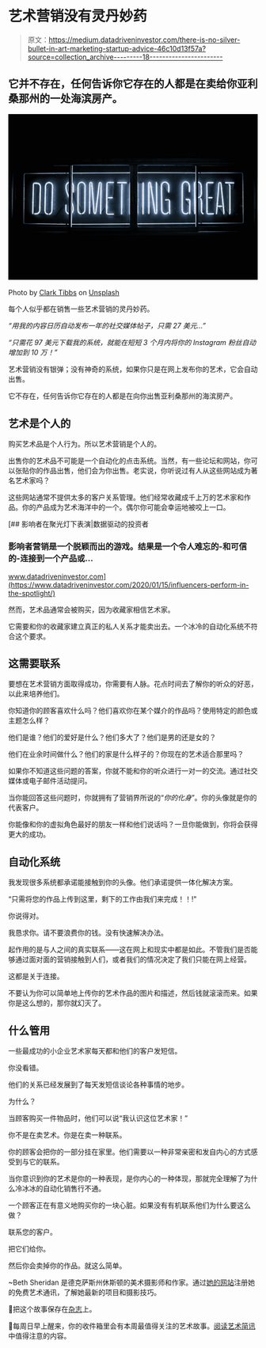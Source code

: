 # 艺术营销没有灵丹妙药

> 原文：<https://medium.datadriveninvestor.com/there-is-no-silver-bullet-in-art-marketing-startup-advice-46c10d13f57a?source=collection_archive---------18----------------------->

## 它并不存在，任何告诉你它存在的人都是在卖给你亚利桑那州的一处海滨房产。

![](img/70c2e7cbfa7746eaa57e95ec7f10bead.png)

Photo by [Clark Tibbs](https://unsplash.com/@clarktibbs?utm_source=unsplash&utm_medium=referral&utm_content=creditCopyText) on [Unsplash](https://unsplash.com/s/photos/art-marketing?utm_source=unsplash&utm_medium=referral&utm_content=creditCopyText)

每个人似乎都在销售一些艺术营销的灵丹妙药。

*“用我的内容日历自动发布一年的社交媒体帖子，只需 27 美元…”*

*“只需花 97 美元下载我的系统，就能在短短 3 个月内将你的 Instagram 粉丝自动增加到 10 万！”*

艺术营销没有银弹；没有神奇的系统，如果你只是在网上发布你的艺术，它会自动出售。

它不存在，任何告诉你它存在的人都是在向你出售亚利桑那州的海滨房产。

## 艺术是个人的

购买艺术品是个人行为。所以艺术营销是个人的。

出售你的艺术品不可能是一个自动化的点击系统。当然，有一些论坛和网站，你可以张贴你的作品出售，他们会为你出售。老实说，你听说过有人从这些网站成为著名艺术家吗？

这些网站通常不提供太多的客户关系管理。他们经常收藏成千上万的艺术家和作品。你的产品成为艺术海洋中的一个。偶尔你可能会幸运地被咬上一口。

[](https://www.datadriveninvestor.com/2020/01/15/influencers-perform-in-the-spotlight/) [## 影响者在聚光灯下表演|数据驱动的投资者

### 影响者营销是一个脱颖而出的游戏。结果是一个令人难忘的-和可信的-连接到一个产品或…

www.datadriveninvestor.com](https://www.datadriveninvestor.com/2020/01/15/influencers-perform-in-the-spotlight/) 

然而，艺术品通常会被购买，因为收藏家相信艺术家。

它需要和你的收藏家建立真正的私人关系才能卖出去。一个冰冷的自动化系统不符合这个要求。

## 这需要联系

要想在艺术营销方面取得成功，你需要有人脉。花点时间去了解你的听众的好恶，以此来培养他们。

你知道你的顾客喜欢什么吗？他们喜欢你在某个媒介的作品吗？使用特定的颜色或主题怎么样？

他们是谁？他们的爱好是什么？他们多大了？他们是男的还是女的？

他们在业余时间做什么？他们的家是什么样子的？你现在的艺术适合那里吗？

如果你不知道这些问题的答案，你就不能和你的听众进行一对一的交流。通过社交媒体或电子邮件活动提问。

当你能回答这些问题时，你就拥有了营销界所说的“*你的化身*”。你的头像就是你的代表客户。

你能像和你的虚拟角色最好的朋友一样和他们说话吗？一旦你能做到，你将会获得更大的成功。

## 自动化系统

我发现很多系统都承诺能接触到你的头像。他们承诺提供一体化解决方案。

“只需将您的作品上传到这里，剩下的工作由我们来完成！！!"

你说得对。

我恳求你。请不要浪费你的钱。没有快速解决办法。

起作用的是与人之间的真实联系——这在网上和现实中都是如此。不管我们是否能够通过面对面的营销接触到人们，或者我们的情况决定了我们只能在网上经营。

这都是关于连接。

不要认为你可以简单地上传你的艺术作品的图片和描述，然后钱就滚滚而来。如果你是这么想的，那你就幻灭了。

## 什么管用

一些最成功的小企业艺术家每天都和他们的客户发短信。

你没看错。

他们的关系已经发展到了每天发短信谈论各种事情的地步。

为什么？

当顾客购买一件物品时，他们可以说“我认识这位艺术家！”

你不是在卖艺术。你是在卖一种联系。

你的顾客会把你的一部分挂在家里。他们需要以一种非常亲密和发自内心的方式感受到与它的联系。

当你意识到你的艺术是你的一种表现，是你内心的一种体现，那就完全理解了为什么冷冰冰的自动化销售行不通。

一个顾客正在有意义地购买你的一块心脏。如果没有有机联系他们为什么要这么做？

联系您的客户。

把它们给你。

然后你会卖掉你的作品。就这么简单。

~Beth Sheridan 是德克萨斯州休斯顿的美术摄影师和作家。通过[她的网站](https://www.bethsheridan.com/newsletter-sign-up)注册她的免费艺术通讯，了解她最新的项目和摄影技巧。

📝把这个故事保存在[杂志](https://usejournal.com/?utm_source=medium.com&utm_medium=noteworthy_blog&utm_campaign=the-arts&utm_content=guest_post_read_later_text)上。

🎨每周日早上醒来，你的收件箱里会有本周最值得关注的艺术故事。[阅读艺术简讯](https://usejournal.com/newsletter/noteworthy-in-the-arts/?utm_source=medium.com&utm_medium=noteworthy_blog&utm_campaign=the-arts&utm_content=guest_post_text)中值得注意的内容。